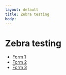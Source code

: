 ```yaml
---
layout: default
title: Zebra testing
body:
---
```


# Zebra testing

- [Form 1](/pages/zebra-1/)
- [Form 2](/pages/zebra-2/)
- [Form 3](/pages/zebra-3/)